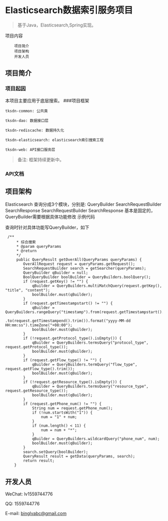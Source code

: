 
# Elasticsearch数据索引服务项目

> 基于Java，Elasticsearch,Spring实现。

项目内容
```
    项目简介
    项目架构
    开发人员
```

## 项目简介
### 项目起因

本项目主要应用于底层搜索。
###项目框架
```
tksdn-common: 公共类

tksdn-dao: 数据接口层

tksdn-rediscache: 数据持久化

tksdn-elasticsearch: elasticsearch索引搜索工程

tksdn-web: API接口服务层
```

> 备注: 框架持续更新中。

### API文档
## 项目架构

Elasticsearch 查询分成3个模块，分别是: QueryBuilder SearchRequestBuilder SearchResponse SearchRequestBuilder SearchResponse 基本是固定的，QueryBuilder需要根据具体功能修改
示例代码

查询时针对具体功能写QueryBuilder，如下
```
 /**
     * 综合搜索
     * @param queryParams
     * @return
     */
     public QueryResult getOverAll(QueryParams queryParams) {
        OverAllRequest request = queryParams.getRequest();
        SearchRequestBuilder search = getSearcher(queryParams);
        QueryBuilder qBuilder = null;
        BoolQueryBuilder boolBuilder = QueryBuilders.boolQuery();
        if (request.getKey() != "") {
            qBuilder = QueryBuilders.multiMatchQuery(request.getKey(), "title", "content");
            boolBuilder.must(qBuilder);
        }
        if (request.getTimestampstart() != "") {
            qBuilder = QueryBuilders.rangeQuery("timestamp").from(request.getTimestampstart().trim())
                    .to(request.getTimestampend().trim()).format("yyyy-MM-dd HH:mm:ss").timeZone("+08:00");
            boolBuilder.must(qBuilder);
        }
        if (!request.getProtocol_type().isEmpty()) {
            qBuilder = QueryBuilders.termsQuery("protocol_type", request.getProtocol_type());
            boolBuilder.must(qBuilder);
        }
        if (request.getFlow_type() != "") {
            qBuilder = QueryBuilders.termQuery("flow_type", request.getFlow_type().trim());
            boolBuilder.must(qBuilder);
        }
        if (!request.getResource_type().isEmpty()) {
            qBuilder = QueryBuilders.termsQuery("resource_type", request.getResource_type());
            boolBuilder.must(qBuilder);
        }
        if (request.getPhone_num() != "") {
            String num = request.getPhone_num();
            if (!num.startsWith("1")) {
                num = "1" + num;
            }
            if (num.length() < 11) {
                num = num + "*";
            }
            qBuilder = QueryBuilders.wildcardQuery("phone_num", num);
            boolBuilder.must(qBuilder);
        }
        search.setQuery(boolBuilder);
        QueryResult result = getData(queryParams, search);
        return result;
    }
```


## 开发人员

WeChat: lv1559744776

QQ: 1559744776

E-mail: binglvabc@gmail.com

